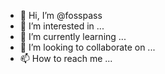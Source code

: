 - 👋 Hi, I’m @fosspass
- 👀 I’m interested in ...
- 🌱 I’m currently learning ...
- 💞️ I’m looking to collaborate on ...
- 📫 How to reach me ...

<!---
fosspass/fosspass is a ✨ special ✨ repository because its `README.md` (this file) appears on your GitHub profile.
You can click the Preview link to take a look at your changes.
--->

